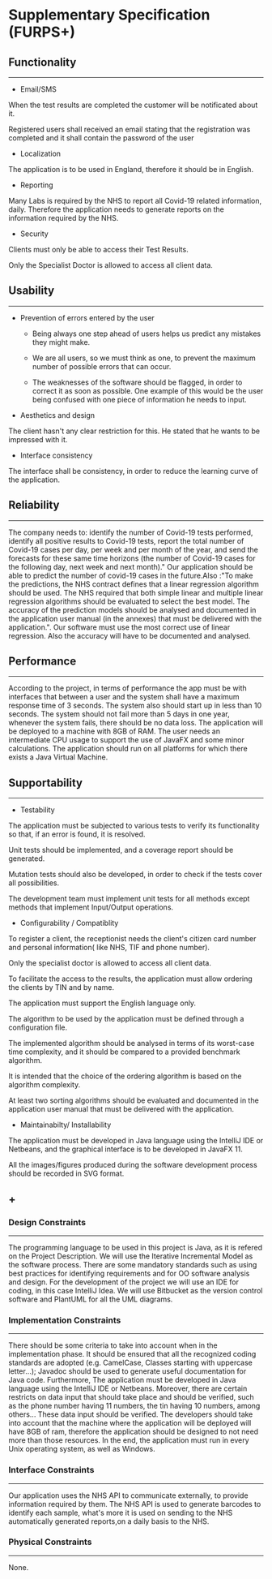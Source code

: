 # Supplementary Specification (FURPS+)

## Functionality

____

* Email/SMS

When the test results are completed the customer will be notificated about it.

Registered users shall received an email stating that the registration was completed and it shall contain the password of the user

* Localization

The application is to be used in England, therefore it should be in English.

* Reporting

Many Labs is required by the NHS to report all Covid-19 related information, daily. Therefore the application needs to generate reports on the information required by the NHS.

* Security

Clients must only be able to access their Test Results.

Only the Specialist Doctor is allowed to access all client data.

## Usability 

____

* Prevention of errors entered by the user

  * Being always one step ahead of users helps us predict any mistakes they might make.

  * We are all users, so we must think as one, to prevent the maximum number of possible errors that can occur.

  * The weaknesses of the software should be flagged, in order to correct it as soon as possible. One example of this would be the user being confused with one piece of information he needs to input.

* Aesthetics and design

The client hasn't any clear restriction for this. He stated that he wants to be impressed with it.

* Interface consistency

The interface shall be consistency, in order to reduce the learning curve of the application.

## Reliability
____
The company needs to: identify the number of Covid-19 tests performed, identify all positive results to Covid-19 tests, report the total number of Covid-19 cases per day, per week and per month of the year, and send the forecasts for these same time horizons (the number of Covid-19 cases for the following day, next week and next month)." Our application should be able to predict the number of covid-19 cases in the future.Also :"To make the predictions, the NHS contract defines that a linear regression algorithm should be used. The NHS required that both simple linear and multiple linear regression algorithms should be evaluated to select the best model. The accuracy of the prediction models should be analysed and documented in the application user manual (in the annexes) that must be delivered with the application.". Our software must use the most correct use of linear regression. Also the accuracy will have to be documented and analysed.	


## Performance
__________________
According to the project, in terms of performance the app must be with interfaces that between a user and the system shall have a maximum response time of 3 seconds. The system also should start up in less than 10 seconds. The system should not fail more than 5 days in one year, whenever the system fails, there should be no data loss. The application will be deployed to a machine with 8GB of RAM. The user needs an intermediate CPU usage to support the use of JavaFX and some minor calculations. The application should run on all platforms for which there exists a Java Virtual Machine.


## Supportability
_____
* Testability

The application must be subjected to various tests to verify its functionality so that, if an error is found, it is resolved.

Unit tests should be implemented, and a coverage report should be generated. 

Mutation tests should also be developed, in order to check if the tests cover all possibilities.

The development team must implement unit tests for all methods except methods that implement Input/Output operations.

* Configurability / Compatiblity


To register a client, the receptionist needs the client's citizen card number and personal information( like NHS, TIF and phone number).

Only the specialist doctor is allowed to access all client data. 

To facilitate the access to the results, the application must allow ordering the clients by TIN and by name. 

The application must support the English language only.

The algorithm to be used by the application must be defined through a configuration file.

The implemented algorithm should be analysed in terms of its worst-case time complexity, and it should be compared to a provided benchmark algorithm. 

It is intended that the choice of the ordering algorithm is based on the algorithm complexity.

At least two sorting algorithms should be evaluated and documented in the application user manual that must be delivered with the application.

* Maintainabilty/ Installability 

The application must be developed in Java language using the IntelliJ IDE or Netbeans, and the  graphical interface is to be developed in JavaFX 11.

All the images/figures produced during the software development process should be recorded in SVG format.

## +

### Design Constraints
____

The programming language to be used in this project is Java, as it is refered on the Project Description. We will use the Iterative Incremental Model as the software process. There are some mandatory standards such as using best practices for identifying requirements and for OO software analysis and design. For the development of the project we will use an IDE for coding, in this case IntelliJ Idea. We will use Bitbucket as the version control software and PlantUML for all the UML diagrams.

### Implementation Constraints

____

There should be some criteria to take into account when in the implementation phase. It should be ensured that all the recognized coding standards are adopted (e.g. CamelCase, Classes starting with uppercase letter...); Javadoc should be used to generate useful documentation for Java code. Furthermore, The application must be developed in Java language using the IntelliJ IDE or Netbeans. Moreover, there are certain restricts on data input that should take place and should be verified, such as the phone number having 11 numbers, the tin having 10 numbers, among others... These data input should be verified. The developers should take into account that the machine where the application will be deployed will have 8GB of ram, therefore the application should be designed to not need more than those resources. In the end, the application must run in every Unix operating system, as well as Windows.


### Interface Constraints

____
Our application uses the NHS API to communicate externally, to provide information required by them. The NHS API is used to generate barcodes to identify each sample, what's more it is used on sending to the NHS automatically generated reports,on a daily basis to the NHS.

### Physical Constraints

____
None.
